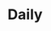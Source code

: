 ---
title: Daily
description: Daily Archive
image:

# Badge style
style:
    background: "#d6d94c"
    color: "#fff"
---
